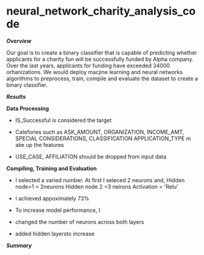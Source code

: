 # neural_network_charity_analysis_code

***Overview***

Our goal is to create a binary classifier that is capable of predicting whether applicants for a charity fun will be successfully funded by Alpha company. Over the last years, applicants for funding have exceeded 34000 orhanizations. We would deploy macjine learning and neural networks algorithms to preprocess, train, compile and evaluate the dataset to create a binary classifier.

***Results***

**Data Processing**
* IS_Successful is considered the target

* Catefories such as ASK_AMOUNT, ORGANIZATION, INCOME_AMT, SPECIAL CONSIDERATIONS, CLASSIFICATION APPLICATION_TYPE m  ake up the features

* USE_CASE, AFFILIATION should be dropped from input data


**Compiling, Training and Evaluation**

* I selected a varied number. At first I seleced 2 neurons and,
Hidden node=1 = 2neurons
Hidden node 2 =3 neirons
Activation = 'Relu'

* I achieved appoximately 73%

* To increase model performance, I
*   changed the number of neurons across both layers 
*   added hidden layersto increase 

***Summary***
